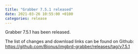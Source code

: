 ```yaml
---
title: "Grabber 7.5.1 released"
date: 2021-03-26 10:55:00 +0100
categories: release
---
```



Grabber 7.5.1 has been released.

The list of changes and download links can be found on Github:  
<https://github.com/Bionus/imgbrd-grabber/releases/tag/v7.5.1>